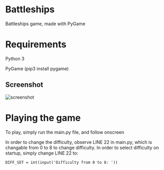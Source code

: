 # Battleships
Battleships game, made with PyGame

# Requirements

Python 3

PyGame (pip3 install pygame)

## Screenshot
![screenshot](screenshot.png)

# Playing the game

To play, simply run the main.py file, and follow onscreen

In order to change the difficulty, observe LINE 22 in main.py, which is changable from 0 to 8 to change difficulty. In order to select difficulty on startup, simply change LINE 22 to:
```
DIFF_SET = int(input('Difficulty from 0 to 8: '))
```
